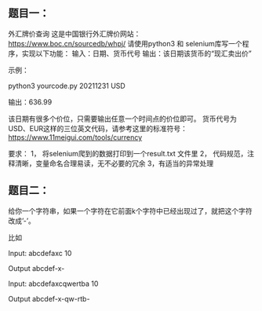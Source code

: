 题目一：
------------------

外汇牌价查询
这是中国银行外汇牌价网站：https://www.boc.cn/sourcedb/whpj/
请使用python3 和 selenium库写一个程序，实现以下功能：
输入：日期、货币代号
输出：该日期该货币的“现汇卖出价”

示例：

python3 yourcode.py 20211231 USD

输出：636.99

该日期有很多个价位，只需要输出任意一个时间点的价位即可。
货币代号为USD、EUR这样的三位英文代码，请参考这里的标准符号：https://www.11meigui.com/tools/currency

要求：
1， 将selenium爬到的数据打印到一个result.txt 文件里
2， 代码规范，注释清晰，变量命名合理易读，无不必要的冗余
3，有适当的异常处理

题目二：
------------------
给你一个字符串，如果一个字符在它前面k个字符中已经出现过了，就把这个字符改成’-’。

比如

Input: abcdefaxc 10

Output abcdef-x-

Input: abcdefaxcqwertba 10

Output abcdef-x-qw-rtb-
